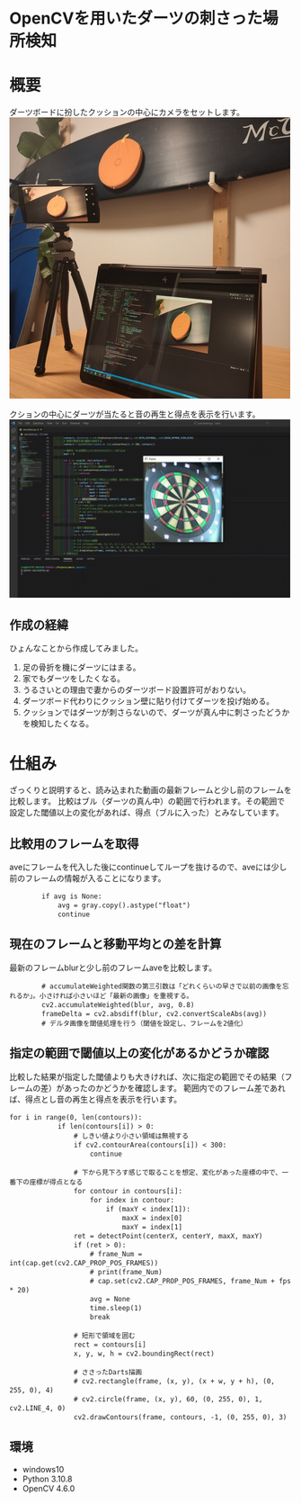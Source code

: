 # OpenCVを用いたダーツの刺さった場所検知

# 概要
ダーツボードに扮したクッションの中心にカメラをセットします。
<img src="img\darts2.jpg" width="500px">

クションの中心にダーツが当たると音の再生と得点を表示を行います。
<img src="img\darts1.gif" width="500px">
## 作成の経緯
ひょんなことから作成してみました。
1. 足の骨折を機にダーツにはまる。
2. 家でもダーツをしたくなる。
3. うるさいとの理由で妻からのダーツボード設置許可がおりない。
4. ダーツボード代わりにクッション壁に貼り付けてダーツを投げ始める。
5. クッションではダーツが刺さらないので、ダーツが真ん中に刺さったどうかを検知したくなる。

# 仕組み
ざっくりと説明すると、読み込まれた動画の最新フレームと少し前のフレームを比較します。
比較はブル（ダーツの真ん中）の範囲で行われます。その範囲で設定した閾値以上の変化があれば、得点（ブルに入った）とみなしています。
## 比較用のフレームを取得
aveにフレームを代入した後にcontinueしてループを抜けるので、aveには少し前のフレームの情報が入ることになります。
```
        if avg is None:
            avg = gray.copy().astype("float")
            continue
```
## 現在のフレームと移動平均との差を計算
最新のフレームblurと少し前のフレームaveを比較します。
```
        # accumulateWeighted関数の第三引数は「どれくらいの早さで以前の画像を忘れるか」。小さければ小さいほど「最新の画像」を重視する。
        cv2.accumulateWeighted(blur, avg, 0.8)
        frameDelta = cv2.absdiff(blur, cv2.convertScaleAbs(avg))
        # デルタ画像を閾値処理を行う（閾値を設定し、フレームを2値化）
```
## 指定の範囲で閾値以上の変化があるかどうか確認
比較した結果が指定した閾値よりも大きければ、次に指定の範囲でその結果（フレームの差）があったのかどうかを確認します。
範囲内でのフレーム差であれば、得点とし音の再生と得点を表示を行います。
```
for i in range(0, len(contours)):
            if len(contours[i]) > 0:
                # しきい値より小さい領域は無視する
                if cv2.contourArea(contours[i]) < 300:
                    continue

                # 下から見下ろす感じで取ることを想定、変化があった座標の中で、一番下の座標が得点となる
                for contour in contours[i]:
                    for index in contour:
                        if (maxY < index[1]):
                            maxX = index[0]
                            maxY = index[1]
                ret = detectPoint(centerX, centerY, maxX, maxY)
                if (ret > 0):
                    # frame_Num = int(cap.get(cv2.CAP_PROP_POS_FRAMES))
                    # print(frame_Num)
                    # cap.set(cv2.CAP_PROP_POS_FRAMES, frame_Num + fps * 20)
                    avg = None
                    time.sleep(1)
                    break

                # 短形で領域を囲む
                rect = contours[i]
                x, y, w, h = cv2.boundingRect(rect)

                # ささったDarts描画
                # cv2.rectangle(frame, (x, y), (x + w, y + h), (0, 255, 0), 4)
                # cv2.circle(frame, (x, y), 60, (0, 255, 0), 1, cv2.LINE_4, 0)
                cv2.drawContours(frame, contours, -1, (0, 255, 0), 3)
```

## 環境
- windows10
- Python 3.10.8
- OpenCV 4.6.0
